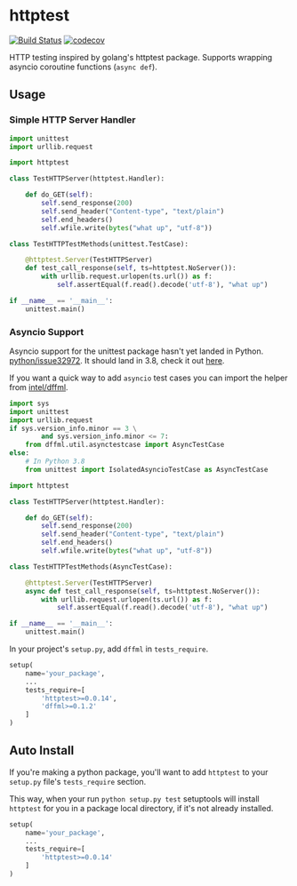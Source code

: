 # httptest

[![Build Status](https://travis-ci.org/pdxjohnny/httptest.svg?branch=master)](https://travis-ci.org/pdxjohnny/httptest) [![codecov](https://codecov.io/gh/pdxjohnny/httptest/branch/master/graph/badge.svg)](https://codecov.io/gh/pdxjohnny/httptest)

HTTP testing inspired by golang's httptest package. Supports wrapping asyncio
coroutine functions (`async def`).

## Usage

### Simple HTTP Server Handler

```python
import unittest
import urllib.request

import httptest

class TestHTTPServer(httptest.Handler):

    def do_GET(self):
        self.send_response(200)
        self.send_header("Content-type", "text/plain")
        self.end_headers()
        self.wfile.write(bytes("what up", "utf-8"))

class TestHTTPTestMethods(unittest.TestCase):

    @httptest.Server(TestHTTPServer)
    def test_call_response(self, ts=httptest.NoServer()):
        with urllib.request.urlopen(ts.url()) as f:
            self.assertEqual(f.read().decode('utf-8'), "what up")

if __name__ == '__main__':
    unittest.main()
```

### Asyncio Support

Asyncio support for the unittest package hasn't yet landed in Python.
[python/issue32972](https://bugs.python.org/issue32972).
It should land in 3.8, check it out
[here](https://github.com/python/cpython/pull/13386).

If you want a quick way to add `asyncio` test cases you can import the helper
from [intel/dffml](https://github.com/intel/dffml).

```python
import sys
import unittest
import urllib.request
if sys.version_info.minor == 3 \
        and sys.version_info.minor <= 7:
    from dffml.util.asynctestcase import AsyncTestCase
else:
    # In Python 3.8
    from unittest import IsolatedAsyncioTestCase as AsyncTestCase

import httptest

class TestHTTPServer(httptest.Handler):

    def do_GET(self):
        self.send_response(200)
        self.send_header("Content-type", "text/plain")
        self.end_headers()
        self.wfile.write(bytes("what up", "utf-8"))

class TestHTTPTestMethods(AsyncTestCase):

    @httptest.Server(TestHTTPServer)
    async def test_call_response(self, ts=httptest.NoServer()):
        with urllib.request.urlopen(ts.url()) as f:
            self.assertEqual(f.read().decode('utf-8'), "what up")

if __name__ == '__main__':
    unittest.main()
```

In your project's `setup.py`, add `dffml` in `tests_require`.

```python
setup(
    name='your_package',
    ...
    tests_require=[
        'httptest>=0.0.14',
        'dffml>=0.1.2'
    ]
)
```

## Auto Install

If you're making a python package, you'll want to add `httptest` to your
`setup.py` file's `tests_require` section.

This way, when your run `python setup.py test` setuptools will install
`httptest` for you in a package local directory, if it's not already installed.

```python
setup(
    name='your_package',
    ...
    tests_require=[
        'httptest>=0.0.14'
    ]
)
```
